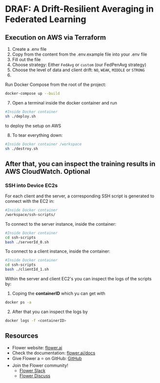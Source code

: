 # DRAF: A Drift-Resilient Averaging in Federated Learning

## Execution on AWS via Terraform

1. Create a .env file
2. Copy from the content from the .env.example file into your .env file
3. Fill out the file
4. Choose strategy: Either ``FedAvg`` or ``custom`` (our FedPenAvg strategy)
5. Choose the level of data and client drift: ``NO``, ``WEAK``, ``MIDDLE`` or ``STRONG``
6. 
Run Docker Compose from the root of the project:

```bash
docker-compose up --build

```
7. Open a terminal inside the docker container and run 

```bash
#Inside Docker container
sh ./deploy.sh
```
to deploy the setup on AWS

8. To tear everything down:

```bash
#Inside Docker container /workspace
sh ./destroy.sh
```

After that, you can inspect the training results in AWS CloudWatch.
Optional
---
### SSH into Device EC2s

For each client and the server, a corresponding SSH script is generated to connect with the EC2  in:

```bash
#Inside Docker container
/workspace/ssh-scripts/
```

To connect to the server instance, inside the container:

```bash
#Inside Docker container
cd ssh-scripts
bash ./serverId_0.sh 
```

To connect to a client instance, inside the container:

```bash
#Inside Docker container
cd ssh-scripts
bash ./clientId_1.sh 
```
Within the server and client EC2's you can inspect the logs of the scripts by:
1. Coping the **containerID** which yu can get with
```bash
docker ps -a 
```
2. After that you can inspect the logs by 
```bash
docker logs -f <containerID>
```

## Resources

- Flower website: [flower.ai](https://flower.ai/)
- Check the documentation: [flower.ai/docs](https://flower.ai/docs/)
- Give Flower a ⭐️ on GitHub: [GitHub](https://github.com/adap/flower)
- Join the Flower community!
  - [Flower Slack](https://flower.ai/join-slack/)
  - [Flower Discuss](https://discuss.flower.ai/)
